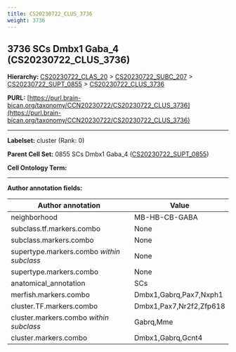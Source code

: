 ```yaml
---
title: CS20230722_CLUS_3736
weight: 3736
---
```

## 3736 SCs Dmbx1 Gaba_4 (CS20230722_CLUS_3736)
<b>Hierarchy: </b>
[CS20230722_CLAS_20](../CS20230722_CLAS_20) >
[CS20230722_SUBC_207](../CS20230722_SUBC_207) >
[CS20230722_SUPT_0855](../CS20230722_SUPT_0855) >
[CS20230722_CLUS_3736](../CS20230722_CLUS_3736)

**PURL:** [https://purl.brain-bican.org/taxonomy/CCN20230722/CS20230722_CLUS_3736](https://purl.brain-bican.org/taxonomy/CCN20230722/CS20230722_CLUS_3736)

---


**Labelset:** cluster (Rank: 0)

**Parent Cell Set:** 0855 SCs Dmbx1 Gaba_4 ([CS20230722_SUPT_0855](../CS20230722_SUPT_0855))



**Cell Ontology Term:** 

[MARKER GENES.]: #


---

[TRANSFERRED ANNOTATIONS.]: #


[AUTHOR ANNOTATION FIELDS.]: #


**Author annotation fields:**

| Author annotation | Value |
|-------------------|-------|
|neighborhood|MB-HB-CB-GABA|
|subclass.tf.markers.combo|None|
|subclass.markers.combo|None|
|supertype.markers.combo _within subclass_|None|
|supertype.markers.combo|None|
|anatomical_annotation|SCs|
|merfish.markers.combo|Dmbx1,Gabrq,Pax7,Nxph1|
|cluster.TF.markers.combo|Dmbx1,Pax7,Nr2f2,Zfp618|
|cluster.markers.combo _within subclass_|Gabrq,Mme|
|cluster.markers.combo|Dmbx1,Gabrq,Gcnt4|
